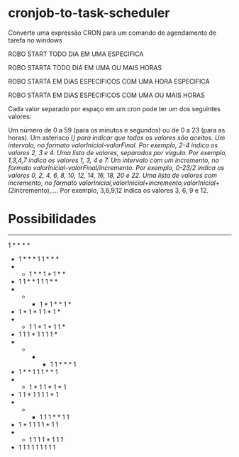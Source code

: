 # cronjob-to-task-scheduler
Converte uma expressão CRON para um comando de agendamento de tarefa no windows

ROBO START TODO DIA EM UMA ESPECIFICA

ROBO STARTA TODO DIA EM UMA OU MAIS HORAS

ROBO STARTA EM DIAS ESPECIFICOS COM UMA HORA ESPECIFICA

ROBO STARTA EM DIAS ESPECIFICOS COM UMA OU MAIS HORAS

Cada valor separado por espaço em um cron pode ter um dos seguintes valores:

Um número de 0 a 59 (para os minutos e segundos) ou de 0 a 23 (para as horas).
Um asterisco (*) para indicar que todos os valores são aceitos.
Um intervalo, no formato valorInicial-valorFinal. Por exemplo, 2-4 indica os valores 2, 3 e 4.
Uma lista de valores, separados por vírgula. Por exemplo, 1,3,4,7 indica os valores 1, 3, 4 e 7.
Um intervalo com um incremento, no formato valorInicial-valorFinal/incremento. Por exemplo, 0-23/2 indica os valores 0, 2, 4, 6, 8, 10, 12, 14, 16, 18, 20 e 22.
Uma lista de valores com incremento, no formato valorInicial,valorInicial+incremento,valorInicial+(2*incremento),.... Por exemplo, 3,6,9,12 indica os valores 3, 6, 9 e 12.


# Possibilidades

* * * * *
1 * * * *
* 1 * * *
1 1 * * *
* * 1 * *
1 * 1 * *
* 1 1 * *
1 1 1 * *
* * * 1 *
1 * * 1 *
* 1 * 1 *
1 1 * 1 *
* * 1 1 *
1 * 1 1 *
* 1 1 1 *
1 1 1 1 *
* * * * 1
1 * * * 1
* 1 * * 1
1 1 * * 1
* * 1 * 1
1 * 1 * 1
* 1 1 * 1
1 1 1 * 1
* * * 1 1
1 * * 1 1
* 1 * 1 1
1 1 * 1 1
* * 1 1 1
1 * 1 1 1
* 1 1 1 1
1 1 1 1 1
